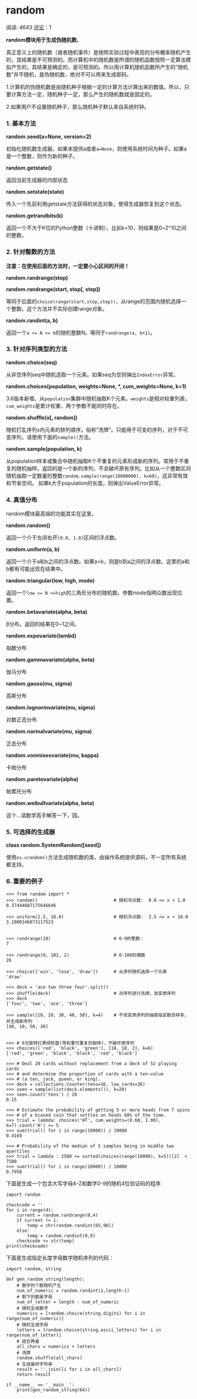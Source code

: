 # random

阅读: 4643   [评论](http://www.liujiangblog.com/course/python/56#comments)：1

**random模块用于生成伪随机数**。

真正意义上的随机数（或者随机事件）是按照实验过程中表现的分布概率随机产生的，其结果是不可预测的。而计算机中的随机数是所谓的随机函数按照一定算法模拟产生的，其结果是确定的，是可预测的。所以用计算机随机函数所产生的“随机数”并不随机，是伪随机数，绝对不可以用来生成密码。

1.计算机的伪随机数是由随机种子根据一定的计算方法计算出来的数值。所以，只要计算方法一定，随机种子一定，那么产生的随机数就是固定的。

2.如果用户不设置随机种子，那么随机种子默认来自系统时钟。

### 1. 基本方法

**random.seed(a=None, version=2)**

初始化随机数生成器。如果未提供a或者`a=None`，则使用系统时间为种子。如果a是一个整数，则作为新的种子。

**random.getstate()**

返回当前生成器的内部状态

**random.setstate(state)**

传入一个先前利用getstate方法获得的状态对象，使得生成器恢复到这个状态。

**random.getrandbits(k)**

返回一个不大于K位的Python整数（十进制），比如k=10，则结果是0~2^10之间的整数。

### 2. 针对整数的方法

**注意：在使用后面的方法时，一定要小心区间的开闭！**

**random.randrange(stop)**

**random.randrange(start, stop[, step])**

等同于后面的`choice(range(start,stop,step))`，从range的范围内随机选择一个整数。这个方法并不实际创建range对象。

**random.randint(a, b)**

返回一个`a <= N <= b`的随机整数N。等同于`randrange(a, b+1)`。

### 3. 针对序列类型的方法

**random.choice(seq)**

从非空序列seq中随机选取一个元素。如果seq为空则弹出`IndexError`异常。

**random.choices(population, weights=None, \*, cum_weights=None, k=1)**

3.6版本新增。从`population`集群中随机抽取K个元素。`weights`是相对权重列表，`cum_weights`是累计权重，两个参数不能同时存在。

**random.shuffle(x[, random])**

随机打乱序列x内元素的排列顺序，俗称“洗牌”。只能用于可变的序列，对于不可变序列，请使用下面的`sample()`方法。

**random.sample(population, k)**

从population样本或集合中随机抽取K个不重复的元素形成新的序列。常用于不重复的随机抽样。返回的是一个新的序列，不会破坏原有序列。比如从一个整数区间随机抽取一定数量的整数`random.sample(range(10000000), k=60)`，这非常有效和节省空间。 如果k大于population的长度，则弹出ValueError异常。

### 4. 真值分布

random模块最高端的功能其实在这里。

**random.random()**

返回一个介于左闭右开`[0.0, 1.0)`区间的浮点数。

**random.uniform(a, b)**

返回一个介于a和b之间的浮点数。如果a>b，则是b到a之间的浮点数。这里的a和b都有可能出现在结果中。

**random.triangular(low, high, mode)**

返回一个`low <= N <=high`的三角形分布的随机数。参数mode指明众数出现位置。

**random.betavariate(alpha, beta)**

β分布。返回的结果在0~1之间。

**random.expovariate(lambd)**

指数分布

**random.gammavariate(alpha, beta)**

伽马分布

**random.gauss(mu, sigma)**

高斯分布

**random.lognormvariate(mu, sigma)**

对数正态分布

**random.normalvariate(mu, sigma)**

正态分布

**random.vonmisesvariate(mu, kappa)**

卡帕分布

**random.paretovariate(alpha)**

帕累托分布

**random.weibullvariate(alpha, beta)**

这个...请数学高手解答一下，囧。

### 5. 可选择的生成器

**class random.SystemRandom([seed])**

使用`os.urandom()`方法生成随机数的类，由操作系统提供源码，不一定所有系统都支持。

### 6. 重要的例子

```
>>> from random import *
>>> random()                             # 随机浮点数:  0.0 <= x < 1.0
0.37444887175646646

>>> uniform(2.5, 10.0)                   # 随机浮点数:  2.5 <= x < 10.0
3.1800146073117523


>>> randrange(10)                        # 0-9的整数：
7

>>> randrange(0, 101, 2)                 # 0-100的偶数
26

>>> choice(['win', 'lose', 'draw'])      # 从序列随机选择一个元素
'draw'

>>> deck = 'ace two three four'.split()
>>> shuffle(deck)                        # 对序列进行洗牌，改变原序列
>>> deck
['four', 'two', 'ace', 'three']

>>> sample([10, 20, 30, 40, 50], k=4)    # 不改变原序列的抽取指定数目样本，并生成新序列
[40, 10, 50, 30]


>>> # 6次旋转红黑绿轮盘(带权重可重复的取样)，不破坏原序列
>>> choices(['red', 'black', 'green'], [18, 18, 2], k=6)
['red', 'green', 'black', 'black', 'red', 'black']

>>> # Deal 20 cards without replacement from a deck of 52 playing cards
>>> # and determine the proportion of cards with a ten-value
>>> # (a ten, jack, queen, or king).
>>> deck = collections.Counter(tens=16, low_cards=36)
>>> seen = sample(list(deck.elements()), k=20)
>>> seen.count('tens') / 20
0.15

>>> # Estimate the probability of getting 5 or more heads from 7 spins
>>> # of a biased coin that settles on heads 60% of the time.
>>> trial = lambda: choices('HT', cum_weights=(0.60, 1.00), k=7).count('H') >= 5
>>> sum(trial() for i in range(10000)) / 10000
0.4169

>>> # Probability of the median of 5 samples being in middle two quartiles
>>> trial = lambda : 2500 <= sorted(choices(range(10000), k=5))[2]  < 7500
>>> sum(trial() for i in range(10000)) / 10000
0.7958
```

下面是生成一个包含大写字母A-Z和数字0-9的随机4位验证码的程序

```
import random

checkcode = ''
for i in range(4):
    current = random.randrange(0,4)
    if current != i:
        temp = chr(random.randint(65,90))
    else:
        temp = random.randint(0,9)
    checkcode += str(temp)
print(checkcode)
```

下面是生成指定长度字母数字随机序列的代码：

```
import random, string

def gen_random_string(length):
    # 数字的个数随机产生
    num_of_numeric = random.randint(1,length-1)
    # 剩下的都是字母
    num_of_letter = length - num_of_numeric
    # 随机生成数字
    numerics = [random.choice(string.digits) for i in range(num_of_numeric)]
    # 随机生成字母
    letters = [random.choice(string.ascii_letters) for i in range(num_of_letter)]
    # 结合两者
    all_chars = numerics + letters
    # 洗牌
    random.shuffle(all_chars)
    # 生成最终字符串
    result = ''.join([i for i in all_chars])
    return result

if __name__ == '__main__':
    print(gen_random_string(64))
```